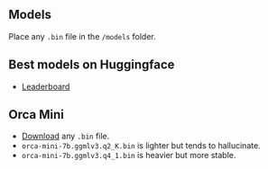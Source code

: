 ## Models
Place any `.bin` file in the `/models` folder.

## Best models on Huggingface
- [Leaderboard](https://huggingface.co/spaces/HuggingFaceH4/open_llm_leaderboard)

## Orca Mini
- [Download](https://huggingface.co/TheBloke/orca_mini_7B-GGML/tree/main) any `.bin` file.
- `orca-mini-7b.ggmlv3.q2_K.bin` is lighter but tends to hallucinate.
- `orca-mini-7b.ggmlv3.q4_1.bin` is heavier but more stable.
